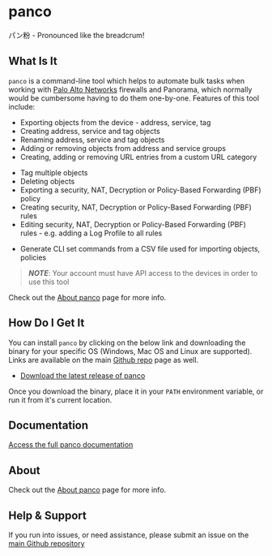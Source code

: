 # panco

パン粉 - Pronounced like the breadcrum!

## What Is It

`panco` is a command-line tool which helps to automate bulk tasks when working with [Palo Alto Networks](https://paloaltonetworks.com) firewalls
and Panorama, which normally would be cumbersome having to do them one-by-one. Features of this tool include:

* Exporting objects from the device - address, service, tag
* Creating address, service and tag objects
* Renaming address, service and tag objects
* Adding or removing objects from address and service groups
* Creating, adding or removing URL entries from a custom URL category
<!-- * Finding duplicate address and service objects -->
* Tag multiple objects
* Deleting objects
* Exporting a security, NAT, Decryption or Policy-Based Forwarding (PBF) policy
* Creating security, NAT, Decryption or Policy-Based Forwarding (PBF) rules
* Editing security, NAT, Decryption or Policy-Based Forwarding (PBF) rules - e.g. adding a Log Profile to all rules
<!-- * Group security or NAT rules by tags -->
<!-- * Move multiple security, NAT or Policy-Based Forwarding (PBF) rules at a time -->
<!-- * Get the hit count data on security, NAT or Policy-Based Forwarding (PBF) rules -->
<!-- * Tag/untag IP addresses for use in dynamic address groups -->
<!-- * Manually login/logout a user and map them to an IP address -->
* Generate CLI set commands from a CSV file used for importing objects, policies

> **_NOTE_**: Your account must have API access to the devices in order to use this tool

Check out the [About panco](https://panco.dev/about.html) page for more info.

## How Do I Get It

You can install `panco` by clicking on the below link and downloading the binary for your specific OS
(Windows, Mac OS and Linux are supported). Links are available on the main [Github repo](https://github.com/scottdware/panco) page as well.

* [Download the latest release of panco](https://github.com/scottdware/panco/releases)

Once you download the binary, place it in your `PATH` environment variable, or run it from it's current location.

## Documentation

[Access the full panco documentation](https://panco.dev/docs.html)

## About

Check out the [About panco](https://panco.dev/about.html) page for more info.

## Help & Support

If you run into issues, or need assistance, please submit an issue on the [main Github repository](https://github.com/scottdware/panco)
